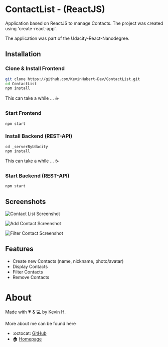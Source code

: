 # ContactList - (ReactJS)

Application based on ReactJS to manage Contacts. 
The project was created using 'create-react-app'.

The application was part of the Udacity-React-Nanodegree.

## Installation

### Clone & Install Frontend
``` bash
git clone https://github.com/KevinHubert-Dev/ContactList.git
cd ContactList
npm install
```
This can take a while ... ☕️

### Start Frontend
```
npm start
```

### Install Backend (REST-API)
``` 
cd _serverByUdacity
npm install
```
This can take a while ... ☕️

### Start Backend (REST-API)
``` 
npm start
```

## Screenshots

![Contact List Screenshot](/screenshots/img1.jpg?raw=true)

![Add Contact Screenshot](/screenshots/img2.jpg?raw=true)

![Filter Contact Screenshot](/screenshots/img3.jpg?raw=true)


## Features
- Create new Contacts (name, nickname, photo/avatar)
- Display Contacts
- Filter Contacts
- Remove Contacts


# About

Made with 💗 & 💻 by Kevin H.

More about me can be found here
- :octocat: [GitHub](https://github.com/KevinHubert-Dev) 
- 🏠 [Homepage](http://Kevin-Hubert.de/)
